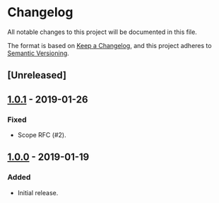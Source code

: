 # Changelog

All notable changes to this project will be documented in this file.

The format is based on [Keep a Changelog](https://keepachangelog.com), and this
project adheres to [Semantic Versioning](https://semver.org).

## [Unreleased]

## [1.0.1](https://github.com/ivyhjk/oauth2-server-mongoose-models/releases/tag/v1.0.1) - 2019-01-26

### Fixed

- Scope RFC (#2).

## [1.0.0](https://github.com/ivyhjk/oauth2-server-mongoose-models/releases/tag/v1.0.0) - 2019-01-19

### Added

- Initial release.
